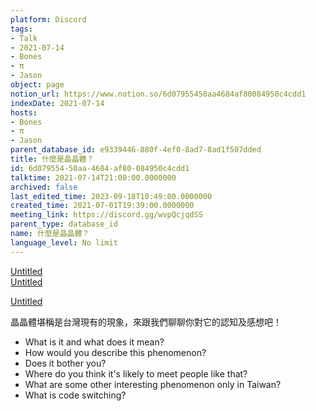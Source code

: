 ```yaml
---
platform: Discord
tags:
- Talk
- 2021-07-14
- Bones
- π
- Jason
object: page
notion_url: https://www.notion.so/6d07955450aa4684af80084950c4cdd1
indexDate: 2021-07-14
hosts:
- Bones
- π
- Jason
parent_database_id: e9339446-880f-4ef0-8ad7-8ad1f507dded
title: 什麼是晶晶體？
id: 6d079554-50aa-4684-af80-084950c4cdd1
talktime: 2021-07-14T21:00:00.0000000
archived: false
last_edited_time: 2023-09-18T10:49:00.0000000
created_time: 2021-07-01T19:39:00.0000000
meeting_link: https://discord.gg/wvpQcjqdSS
parent_type: database_id
name: 什麼是晶晶體？
language_level: No limit
---
```



[Untitled](https://www.notion.so/60226399bd024bf4bf588586f8013a21)   
[Untitled](https://www.notion.so/cb083fc4f0b7459aa5afe1900ef25a1f)   

[Untitled](https://www.notion.so/482e61b02b9c4456b2b4fe86bb7544c6)   




晶晶體堪稱是台灣現有的現象，來跟我們聊聊你對它的認知及感想吧！

   - What is it and what does it mean?
   - How would you describe this phenomenon?
   - Does it bother you?
   - Where do you think it's likely to meet people like that?
   - What are some other interesting phenomenon only in Taiwan?
   - What is code switching?



